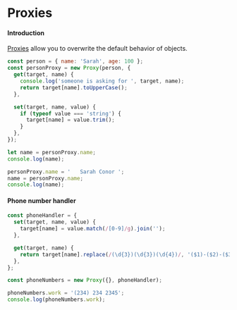 # Proxies

#### Introduction

[Proxies](https://developer.mozilla.org/en-US/docs/Web/JavaScript/Reference/Global_Objects/Proxy) allow you to overwrite the default behavior of objects.

```js
const person = { name: 'Sarah', age: 100 };
const personProxy = new Proxy(person, {
  get(target, name) {
    console.log('someone is asking for ', target, name);
    return target[name].toUpperCase();
  },

  set(target, name, value) {
    if (typeof value === 'string') {
      target[name] = value.trim();
    }
  },
});

let name = personProxy.name;
console.log(name);

personProxy.name = '   Sarah Conor ';
name = personProxy.name;
console.log(name);
```

#### Phone number handler

```js
const phoneHandler = {
  set(target, name, value) {
    target[name] = value.match(/[0-9]/g).join('');
  },

  get(target, name) {
    return target[name].replace(/(\d{3})(\d{3})(\d{4})/, '($1)-($2)-($3)');
  },
};

const phoneNumbers = new Proxy({}, phoneHandler);

phoneNumbers.work = '(234) 234 2345';
console.log(phoneNumbers.work);
```
